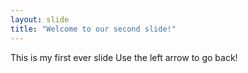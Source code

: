 ```yaml
---
layout: slide
title: "Welcome to our second slide!"
---
```

This is my first ever slide
Use the left arrow to go back!
